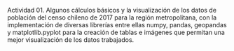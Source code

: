 Actividad 01.
Algunos cálculos básicos y la visualización de los datos de población del censo chileno de 2017 para la región metropolitana, con la implementación de diversas librerías entre ellas numpy, pandas, geopandas y matplotlib.pyplot para la creación de tablas e imágenes que permitan una mejor visualización de los datos trabajados. 
